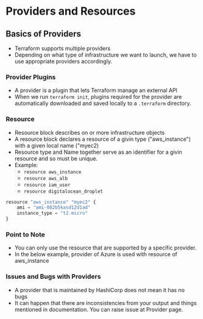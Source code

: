 # Providers and Resources
## Basics of Providers
- Terraform supports multiple providers
- Depending on what type of infrastructure we want to launch, we have to use appropriate providers accordingly.

### Provider Plugins
- A provider is a plugin that lets Terraform manage an external API
- When we run `terraform init`, plugins required for the provider are automatically downloaded and saved locally to a `.terraform` directory.

### Resource
- Resource block describes on or more infrastructure objects
- A resource block declares a resource of a givin type ("aws_instance") with a given local name ("myec2)
- Resource type and Name together serve as an identifier for a givin resource and so must be unique.
- Example:
    - `resource aws_instance`
    - `resource aws_alb`
    - `resource iam_user`
    - `resource digitalocean_droplet`

```python
resource "aws_instance" "myec2" {
    ami = "ami-082b5kasd12d1ad"
    instance_type = "t2.micro"
}
```

### Point to Note
- You can only use the resource that are supported by a specific provider.
- In the below example, provider of Azure is used with resource of aws_instance

### Issues and Bugs with Providers
- A provider that is maintained by HashiCorp does not mean it has no bugs
- It can happen that there are inconsistencies from your output and things mentioned in documentation. You can raise issue at Provider page.